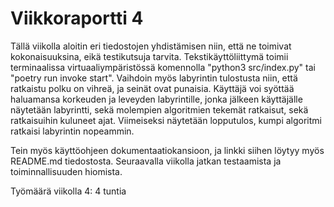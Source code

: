 # Viikkoraportti 4

Tällä viikolla aloitin eri tiedostojen yhdistämisen niin, että ne toimivat kokonaisuuksina, eikä testikutsuja tarvita. Tekstikäyttöliittymä toimii terminaalissa virtuaaliympäristössä komennolla "python3 src/index.py" tai "poetry run invoke start". Vaihdoin myös labyrintin tulostusta niin, että ratkaistu polku on vihreä, ja seinät ovat punaisia.
Käyttäjä voi syöttää haluamansa korkeuden ja leveyden labyrintille, jonka jälkeen käyttäjälle näytetään labyrintti, sekä molempien algoritmien tekemät ratkaisut,
sekä ratkaisuihin kuluneet ajat. Viimeiseksi näytetään lopputulos, kumpi algoritmi ratkaisi labyrintin nopeammin.

Tein myös käyttöohjeen dokumentaatiokansioon, ja linkki siihen löytyy myös README.md tiedostosta. Seuraavalla viikolla jatkan testaamista ja toiminnallisuuden hiomista.


Työmäärä viikolla 4: 4 tuntia